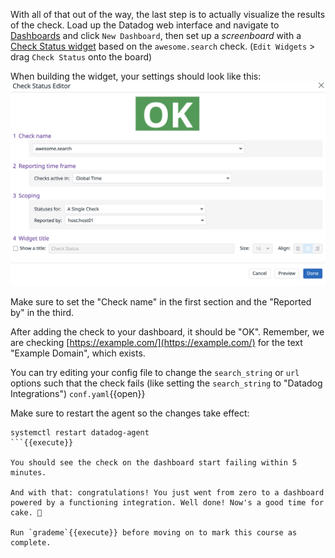 With all of that out of the way, the last step is to actually visualize the results of the check. Load up the Datadog web interface and navigate to [Dashboards](https://app.datadoghq.com/dashboard/lists#) and click `New Dashboard`, then set up a *screenboard* with a [Check Status widget](https://docs.datadoghq.com/graphing/widgets/check_status/#pagetitle) based on the `awesome.search` check. (`Edit Widgets` > drag `Check Status` onto the board)

When building the widget, your settings should look like this:
    ![check](assets/check.png)

Make sure to set the "Check name" in the first section and the "Reported by" in the third.

After adding the check to your dashboard, it should be "OK". Remember, we are checking [https://example.com/](https://example.com/) for the text "Example Domain", which exists.

You can try editing your config file to change the `search_string` or `url` options such that the check fails (like setting the `search_string` to "Datadog Integrations") `conf.yaml`{{open}}

Make sure to restart the agent so the changes take effect:
```
systemctl restart datadog-agent
```{{execute}}

You should see the check on the dashboard start failing within 5 minutes.

And with that: congratulations! You just went from zero to a dashboard powered by a functioning integration. Well done! Now's a good time for cake. 🍰

Run `grademe`{{execute}} before moving on to mark this course as complete.